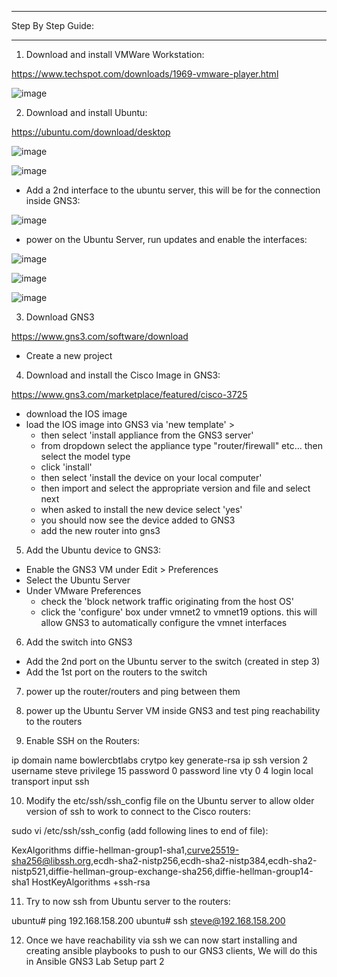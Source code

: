 *******
Step By Step Guide:
*******

1) Download and install VMWare Workstation:

https://www.techspot.com/downloads/1969-vmware-player.html

![image](https://github.com/bowlercbtlabs/Ansible-GNS3-Lab-Setup-part-1-GNS3-VMWare-Workstation-Ubuntu-and-Cisco-IOS-Install-/assets/120626722/cf63d16c-8c2e-4a42-8c0a-5908c2d9c620)


2) Download and install Ubuntu:

https://ubuntu.com/download/desktop

![image](https://github.com/bowlercbtlabs/Ansible-GNS3-Lab-Setup-part-1-GNS3-VMWare-Workstation-Ubuntu-and-Cisco-IOS-Install-/assets/120626722/096d8b3c-f2aa-4f50-9732-c323d3e3801e)

![image](https://github.com/bowlercbtlabs/Ansible-GNS3-Lab-Setup-part-1-GNS3-VMWare-Workstation-Ubuntu-and-Cisco-IOS-Install-/assets/120626722/b5cc7614-f3b2-4f82-936d-b6ed9010dd31)

- Add a 2nd interface to the ubuntu server, this will be for the connection inside GNS3:

![image](https://github.com/bowlercbtlabs/Ansible-GNS3-Lab-Setup-part-1-GNS3-VMWare-Workstation-Ubuntu-and-Cisco-IOS-Install-/assets/120626722/4bd830d8-3312-4842-972c-912aeb51f30c)

- power on the Ubuntu Server, run updates and enable the interfaces:

![image](https://github.com/bowlercbtlabs/Ansible-GNS3-Lab-Setup-part-1-GNS3-VMWare-Workstation-Ubuntu-and-Cisco-IOS-Install-/assets/120626722/75b68185-1178-46fa-bbfa-0002f7e4f945)

![image](https://github.com/bowlercbtlabs/Ansible-GNS3-Lab-Setup-part-1-GNS3-VMWare-Workstation-Ubuntu-and-Cisco-IOS-Install-/assets/120626722/5fb41204-e733-4255-91a3-7f6580bfa25b)

![image](https://github.com/bowlercbtlabs/Ansible-GNS3-Lab-Setup-part-1-GNS3-VMWare-Workstation-Ubuntu-and-Cisco-IOS-Install-/assets/120626722/6533a833-d587-473f-83a1-31d619d9c164)




3) Download GNS3

https://www.gns3.com/software/download

- Create a new project

4) Download and install the Cisco Image in GNS3:

https://www.gns3.com/marketplace/featured/cisco-3725

- download the IOS image
- load the IOS image into GNS3 via 'new template' > 
  - then select 'install appliance from the GNS3 server' 
  - from dropdown select the appliance type "router/firewall" etc... then select the model type 
  - click 'install'
  - then select 'install the device on your local computer'
  - then import and select the appropriate version and file and select next
  - when asked to install the new device select 'yes'
  - you should now see the device added to GNS3 
  - add the new router into gns3

5) Add the Ubuntu device to GNS3:

- Enable the GNS3 VM under Edit > Preferences
- Select the Ubuntu Server
- Under VMware Preferences
  - check the 'block network traffic originating from the host OS'
  - click the 'configure' box under vmnet2 to vmnet19 options. this will allow GNS3 to automatically configure the vmnet interfaces

6) Add the switch into GNS3
  - Add the 2nd port on the Ubuntu server to the switch (created in step 3)
  - Add the 1st port on the routers to the switch

7) power up the router/routers and ping between them

8) power up the Ubuntu Server VM inside GNS3 and test ping reachability to the routers

9) Enable SSH on the Routers:

ip domain name bowlercbtlabs
crytpo key generate-rsa 
ip ssh version 2
username steve privilege 15 password 0 password
line vty 0 4
 login local
 transport input ssh

10) Modify the etc/ssh/ssh_config file on the Ubuntu server to allow older version of ssh to work to connect to the Cisco routers:

sudo vi /etc/ssh/ssh_config (add following lines to end of file):

KexAlgorithms diffie-hellman-group1-sha1,curve25519-sha256@libssh.org,ecdh-sha2-nistp256,ecdh-sha2-nistp384,ecdh-sha2-nistp521,diffie-hellman-group-exchange-sha256,diffie-hellman-group14-sha1
HostKeyAlgorithms +ssh-rsa

11) Try to now ssh from Ubuntu server to the routers:

ubuntu# ping 192.168.158.200 
ubuntu# ssh steve@192.168.158.200

12) Once we have reachability via ssh we can now start installing and creating ansible playbooks to push to our GNS3 clients, We will do this in Ansible GNS3 Lab Setup part 2
